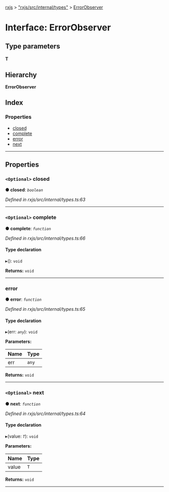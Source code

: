 [rxjs](../README.md) > ["rxjs/src/internal/types"](../modules/_rxjs_src_internal_types_.md) > [ErrorObserver](../interfaces/_rxjs_src_internal_types_.errorobserver.md)

# Interface: ErrorObserver

## Type parameters
#### T 
## Hierarchy

**ErrorObserver**

## Index

### Properties

* [closed](_rxjs_src_internal_types_.errorobserver.md#closed)
* [complete](_rxjs_src_internal_types_.errorobserver.md#complete)
* [error](_rxjs_src_internal_types_.errorobserver.md#error)
* [next](_rxjs_src_internal_types_.errorobserver.md#next)

---

## Properties

<a id="closed"></a>

### `<Optional>` closed

**● closed**: *`boolean`*

*Defined in rxjs/src/internal/types.ts:63*

___
<a id="complete"></a>

### `<Optional>` complete

**● complete**: *`function`*

*Defined in rxjs/src/internal/types.ts:66*

#### Type declaration
▸(): `void`

**Returns:** `void`

___
<a id="error"></a>

###  error

**● error**: *`function`*

*Defined in rxjs/src/internal/types.ts:65*

#### Type declaration
▸(err: *`any`*): `void`

**Parameters:**

| Name | Type |
| ------ | ------ |
| err | `any` |

**Returns:** `void`

___
<a id="next"></a>

### `<Optional>` next

**● next**: *`function`*

*Defined in rxjs/src/internal/types.ts:64*

#### Type declaration
▸(value: *`T`*): `void`

**Parameters:**

| Name | Type |
| ------ | ------ |
| value | `T` |

**Returns:** `void`

___

